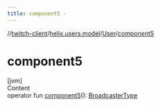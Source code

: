 ```yaml
---
title: component5 -
---
```

//[twitch-client](../../index.md)/[helix.users.model](../index.md)/[User](index.md)/[component5](component5.md)



# component5  
[jvm]  
Content  
operator fun [component5](component5.md)(): [BroadcasterType](../-broadcaster-type/index.md)  



